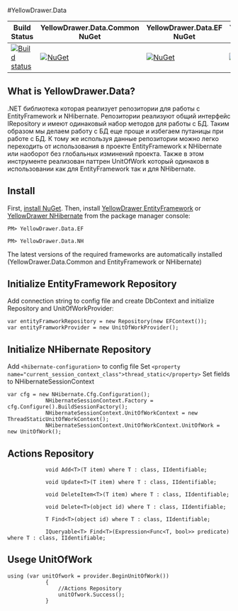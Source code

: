 #YellowDrawer.Data


| Build Status | YellowDrawer.Data.Common NuGet| YellowDrawer.Data.EF  NuGet | YellowDrawer.Data.NH  NuGet |
|---|---|---|---|
| [![Build status](https://ci.appveyor.com/api/projects/status/hrvftvurr85l2lxq?svg=true)](https://ci.appveyor.com/project/AlexeyKharchenko/yellowdrawer-data) | [![NuGet](https://img.shields.io/nuget/v/YellowDrawer.Data.Common.svg)](https://www.nuget.org/packages/YellowDrawer.Data.Common/) | [![NuGet](https://img.shields.io/nuget/v/YellowDrawer.Data.EF.svg)](https://www.nuget.org/packages/YellowDrawer.Data.EF/) | [![NuGet](https://img.shields.io/nuget/v/YellowDrawer.Data.NH.svg)](https://www.nuget.org/packages/YellowDrawer.Data.NH/) |

## What is YellowDrawer.Data?

.NET библиотека которая реализует репозитории для работы с EntityFramework и NHibernate. Репозитории реализуют общий интерфейс IRepository и имеют одинаковый набор методов для работы с БД. Таким образом мы делаем работу с БД еще проще и избегаем путаницы при работе с БД. 
К тому же используя данные репозитории можно легко переходить от использования в проекте EntityFramework к NHibernate или наоборот без глобальных изминений проекта.
Также в этом инструменте реализован паттрен UnitOfWork который одинаков в использовании как для EntityFramework так и для NHibernate.

## Install

First, [install NuGet](http://docs.nuget.org/docs/start-here/installing-nuget). Then, install [YellowDrawer EntityFramework](https://www.nuget.org/packages/YellowDrawer.Data.EF/) or [YellowDrawer NHibernate](https://www.nuget.org/packages/YellowDrawer.Data.NH/) from the package manager console:

```
PM> YellowDrawer.Data.EF
```

```
PM> YellowDrawer.Data.NH
```

The latest versions of the required frameworks are automatically installed (YellowDrawer.Data.Common and EntityFramework or NHibernate)


## Initialize EntityFramework Repository

Add connection string to config file and create DbContext and initialize Repository and UnitOfWorkProvider:

~~~~~~~~~~~~~~~~~~~~~~~~~~~~~~~~~~~~~~~~~~~~~~~~~~~~~~~~~~~~~~~~~~~~~~~~~~~~~~~~
var entityFramworkRepository = new Repository(new EFContext());
var entityFramworkProvider = new UnitOfWorkProvider();
~~~~~~~~~~~~~~~~~~~~~~~~~~~~~~~~~~~~~~~~~~~~~~~~~~~~~~~~~~~~~~~~~~~~~~~~~~~~~~~~

## Initialize NHibernate Repository

Add `<hibernate-configuration>` to config file
Set `<property name="current_session_context_class">thread_static</property>`
Set fields to NHibernateSessionContext

~~~~~~~~~~~~~~~~~~~~~~~~~~~~~~~~~~~~~~~~~~~~~~~~~~~~~~~~~~~~~~~~~~~~~~~~~~~~~~~~
var cfg = new NHibernate.Cfg.Configuration();
            NHibernateSessionContext.Factory = cfg.Configure().BuildSessionFactory();
            NHibernateSessionContext.UnitOfWorkContext = new ThreadStaticUnitOfWorkContext();
            NHibernateSessionContext.UnitOfWorkContext.UnitOfWork = new UnitOfWork();
~~~~~~~~~~~~~~~~~~~~~~~~~~~~~~~~~~~~~~~~~~~~~~~~~~~~~~~~~~~~~~~~~~~~~~~~~~~~~~~~


## Actions Repository

~~~~~~~~~~~~~~~~~~~~~~~~~~~~~~~~~~~~~~~~~~~~~~~~~~~~~~~~~~~~~~~~~~~~~~~~~~~~~~~~
			void Add<T>(T item) where T : class, IIdentifiable;

			void Update<T>(T item) where T : class, IIdentifiable;

			void DeleteItem<T>(T item) where T : class, IIdentifiable;

			void Delete<T>(object id) where T : class, IIdentifiable;

			T Find<T>(object id) where T : class, IIdentifiable;

			IQueryable<T> Find<T>(Expression<Func<T, bool>> predicate) where T : class, IIdentifiable;
~~~~~~~~~~~~~~~~~~~~~~~~~~~~~~~~~~~~~~~~~~~~~~~~~~~~~~~~~~~~~~~~~~~~~~~~~~~~~~~~

## Usege UnitOfWork

~~~~~~~~~~~~~~~~~~~~~~~~~~~~~~~~~~~~~~~~~~~~~~~~~~~~~~~~~~~~~~~~~~~~~~~~~~~~~~~~
using (var unitOfwork = provider.BeginUnitOfWork())
            {
                //Actions Repository
                unitOfwork.Success();
            }
~~~~~~~~~~~~~~~~~~~~~~~~~~~~~~~~~~~~~~~~~~~~~~~~~~~~~~~~~~~~~~~~~~~~~~~~~~~~~~~~

